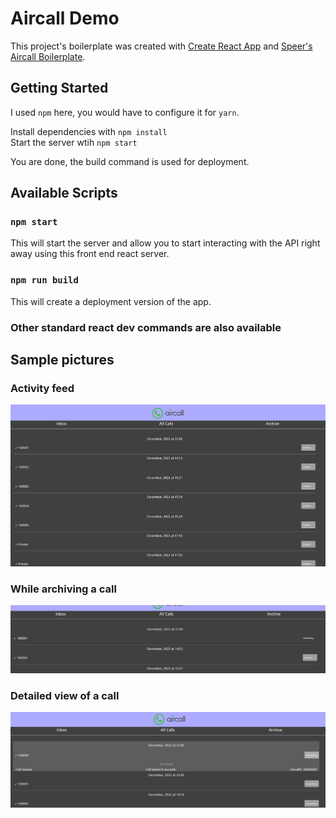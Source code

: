 # Aircall Demo

This project's boilerplate was created with [Create React App](https://github.com/facebook/create-react-app) and [Speer's Aircall Boilerplate](https://github.com/speer-technologies/aircall).

## Getting Started

I used `npm` here, you would have to configure it for `yarn`.

Install dependencies with `npm install`<br>
Start the server wtih `npm start`

You are done, the build command is used for deployment.

## Available Scripts


### `npm start`

This will start the server and allow you to start interacting with the API right away using this front end react server.

### `npm run build` 

This will create a deployment version of the app.

### Other standard react dev commands are also available

## Sample pictures

### Activity feed
![Activity Feed](./sampleImages/ActivityFeed.png)

### While archiving a call
![Activity Feed](./sampleImages/LoadingStatus.png)

### Detailed view of a call
![Activity Feed](./sampleImages/detailView.png)
